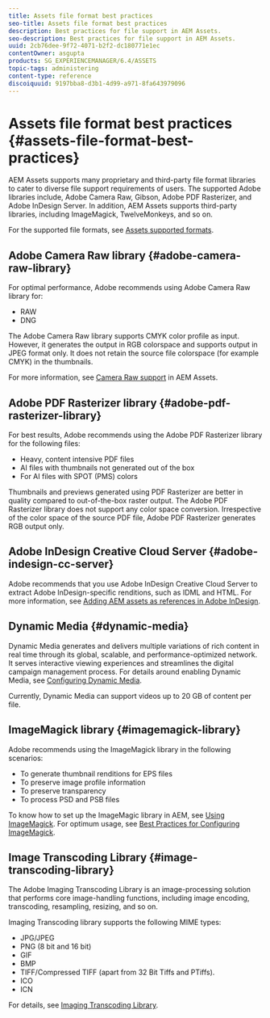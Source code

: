 ```yaml
---
title: Assets file format best practices
seo-title: Assets file format best practices
description: Best practices for file support in AEM Assets.
seo-description: Best practices for file support in AEM Assets.
uuid: 2cb76dee-9f72-4071-b2f2-dc180771e1ec
contentOwner: asgupta
products: SG_EXPERIENCEMANAGER/6.4/ASSETS
topic-tags: administering
content-type: reference
discoiquuid: 9197bba8-d3b1-4d99-a971-8fa643979096
---
```


# Assets file format best practices {#assets-file-format-best-practices}

AEM Assets supports many proprietary and third-party file format libraries to cater to diverse file support requirements of users. The supported Adobe libraries include, Adobe Camera Raw, Gibson, Adobe PDF Rasterizer, and Adobe InDesign Server. In addition, AEM Assets supports third-party libraries, including ImageMagick, TwelveMonkeys, and so on.

For the supported file formats, see [Assets supported formats](assets-formats.md).

## Adobe Camera Raw library {#adobe-camera-raw-library}

For optimal performance, Adobe recommends using Adobe Camera Raw library for:

* RAW
* DNG

The Adobe Camera Raw library supports CMYK color profile as input. However, it generates the output in RGB colorspace and supports output in JPEG format only. It does not retain the source file colorspace (for example CMYK) in the thumbnails.

For more information, see [Camera Raw support](camera-raw.md) in AEM Assets.

## Adobe PDF Rasterizer library {#adobe-pdf-rasterizer-library}

For best results, Adobe recommends using the Adobe PDF Rasterizer library for the following files:

* Heavy, content intensive PDF files
* AI files with thumbnails not generated out of the box
* For AI files with SPOT (PMS) colors

Thumbnails and previews generated using PDF Rasterizer are better in quality compared to out-of-the-box raster output. The Adobe PDF Rasterizer library does not support any color space conversion. Irrespective of the color space of the source PDF file, Adobe PDF Rasterizer generates RGB output only.

## Adobe InDesign Creative Cloud Server {#adobe-indesign-cc-server}

Adobe recommends that you use Adobe InDesign Creative Cloud Server to extract Adobe InDesign-specific renditions, such as IDML and HTML. For more information, see [Adding AEM assets as references in Adobe InDesign](managing-linked-subassets.md#add-aem-assets-as-references-in-adobe-indesign).

## Dynamic Media  {#dynamic-media}

Dynamic Media generates and delivers multiple variations of rich content in real time through its global, scalable, and performance-optimized network. It serves interactive viewing experiences and streamlines the digital campaign management process. For details around enabling Dynamic Media, see [Configuring Dynamic Media](config-dynamic.md).

Currently, Dynamic Media can support videos up to 20 GB of content per file.

## ImageMagick library {#imagemagick-library}

Adobe recommends using the ImageMagick library in the following scenarios:

* To generate thumbnail renditions for EPS files
* To preserve image profile information
* To preserve transparency
* To process PSD and PSB files

To know how to set up the ImageMagic library in AEM, see [Using ImageMagick](media-handlers.md#an-example-using-imagemagick). For optimum usage, see [Best Practices for Configuring ImageMagick](best-practices-for-imagemagick.md).

## Image Transcoding Library {#image-transcoding-library}

The Adobe Imaging Transcoding Library is an image-processing solution that performs core image-handling functions, including image encoding, transcoding, resampling, resizing, and so on.

Imaging Transcoding library supports the following MIME types:

* JPG/JPEG
* PNG (8 bit and 16 bit)
* GIF
* BMP
* TIFF/Compressed TIFF (apart from 32 Bit Tiffs and PTiffs).  
* ICO
* ICN

For details, see [Imaging Transcoding Library](imaging-transcoding-library.md).
